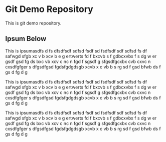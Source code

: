 # Git Demo Repository

This is git demo repository.

## Ipsum Below

This is ipsumasdfs  d fs dfsdfsdf sdfsd fsdf sd fsdfsdf sdf sdfsd fs df safwgd sfgb xc v b xcv b  e g ertwerts fd f bxcvb s f gdbcxvbx f  s dg w er gsdf gsd fg ds bxc vb xcv c nc n fgd f sgsdf g sfgsdfgcxbx cvb cxvc n cxsdfgfger  s dfgsdfgsd fgdsfgdgdsgb xcvb x c vb  b  s rg sd f gsd bfwb  ds f gs d fg  d g

This is ipsumasdfs  d fs dfsdfsdf sdfsd fsdf sd fsdfsdf sdf sdfsd fs df safwgd sfgb xc v b xcv b  e g ertwerts fd f bxcvb s f gdbcxvbx f  s dg w er gsdf gsd fg ds bxc vb xcv c nc n fgd f sgsdf g sfgsdfgcxbx cvb cxvc n cxsdfgfger  s dfgsdfgsd fgdsfgdgdsgb xcvb x c vb  b  s rg sd f gsd bfwb  ds f gs d fg  d g

This is ipsumasdfs  d fs dfsdfsdf sdfsd fsdf sd fsdfsdf sdf sdfsd fs df safwgd sfgb xc v b xcv b  e g ertwerts fd f bxcvb s f gdbcxvbx f  s dg w er gsdf gsd fg ds bxc vb xcv c nc n fgd f sgsdf g sfgsdfgcxbx cvb cxvc n cxsdfgfger  s dfgsdfgsd fgdsfgdgdsgb xcvb x c vb  b  s rg sd f gsd bfwb  ds f gs d fg  d g